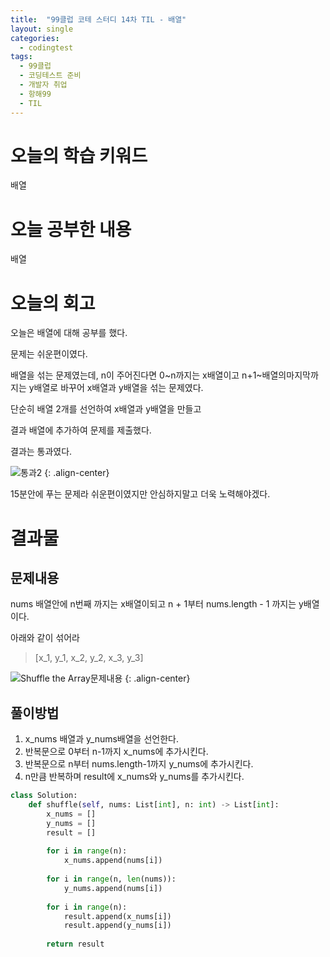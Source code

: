 ```yaml
---
title:  "99클럽 코테 스터디 14차 TIL - 배열"
layout: single
categories:
  - codingtest
tags:
  - 99클럽
  - 코딩테스트 준비
  - 개발자 취업
  - 항해99
  - TIL
---
```


# 오늘의 학습 키워드 
배열

# 오늘 공부한 내용
배열


# 오늘의 회고
오늘은 배열에 대해 공부를 했다.

문제는 쉬운편이였다.

배열을 섞는 문제였는데, n이 주어진다면 0~n까지는 x배열이고 n+1~배열의마지막까지는 y배열로 바꾸어 x배열과 y배열을 섞는 문제였다.

단순히 배열 2개를 선언하여 x배열과 y배열을 만들고

결과 배열에 추가하여 문제를 제출했다.

결과는 통과였다.

![통과2](https://github.com/kimhyunso/kimhyunso.github.io/assets/87798982/0fb849b3-4249-4ee6-9235-0b1049b8b0d8)
{: .align-center}

15분안에 푸는 문제라 쉬운편이였지만 안심하지말고 더욱 노력해야겠다.


# 결과물
## 문제내용

nums 배열안에 n번째 까지는 x배열이되고 n + 1부터 nums.length - 1 까지는 y배열이다.

아래와 같이 섞어라

> [x_1, y_1, x_2, y_2, x_3, y_3]

![Shuffle the Array문제내용](https://github.com/kimhyunso/kimhyunso.github.io/assets/87798982/62aeeb92-475e-4840-ac15-9162e9c8cb2d)
{: .align-center}

## 풀이방법
1. x_nums 배열과 y_nums배열을 선언한다.
2. 반복문으로 0부터 n-1까지 x_nums에 추가시킨다.
3. 반복문으로 n부터 nums.length-1까지 y_nums에 추가시킨다.
4. n만큼 반복하며 result에 x_nums와 y_nums를 추가시킨다.

```python
class Solution:
    def shuffle(self, nums: List[int], n: int) -> List[int]:
        x_nums = []
        y_nums = []
        result = []
        
        for i in range(n):
            x_nums.append(nums[i])
        
        for i in range(n, len(nums)):
            y_nums.append(nums[i])
            
        for i in range(n):
            result.append(x_nums[i])
            result.append(y_nums[i])
        
        return result
```



